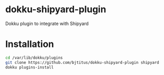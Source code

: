 dokku-shipyard-plugin
=====================

Dokku plugin to integrate with Shipyard


# Installation

```bash
cd /var/lib/dokku/plugins
git clone https://github.com/bjtitus/dokku-shipyard-plugin shipyard
dokku plugins-install
```

